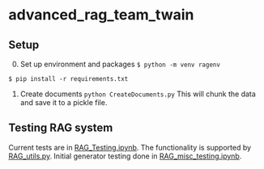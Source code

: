 # advanced_rag_team_twain


## Setup
0. Set up environment and packages
`$ python -m venv ragenv`

`$ pip install -r requirements.txt`


1. Create documents
`python CreateDocuments.py`
This will chunk the data and save it to a pickle file.

## Testing RAG system
Current tests are in [RAG_Testing.ipynb](RAG_Testing.ipynb). The functionality is supported by [RAG_utils.py](RAG_utils.py). Initial generator testing done in [RAG_misc_testing.ipynb](RAG_utils.py).
